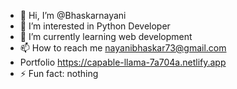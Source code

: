 - 👋 Hi, I’m @Bhaskarnayani
- 👀 I’m interested in Python Developer
- 🌱 I’m currently learning web development
- 📫 How to reach me nayanibhaskar73@gmail.com
- Portfolio https://capable-llama-7a704a.netlify.app
- ⚡ Fun fact: nothing

<!---
Bhaskarnayani/Bhaskarnayani is a ✨ special ✨ repository because its `README.md` (this file) appears on your GitHub profile.
You can click the Preview link to take a look at your changes.
--->
